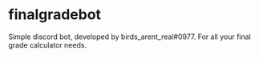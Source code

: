 # finalgradebot
Simple discord bot, developed by birds_arent_real#0977. For all your final grade calculator needs.

